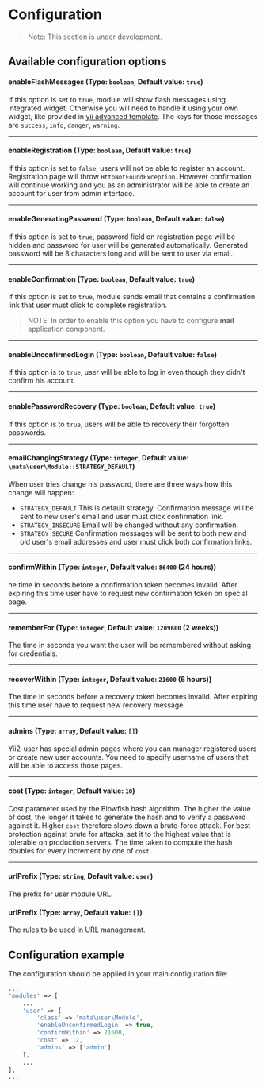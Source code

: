 Configuration
=============

> Note: This section is under development.

Available configuration options
-------------------------------

#### enableFlashMessages (Type: `boolean`, Default value: `true`)

If this option is set to `true`, module will show flash messages using integrated widget. Otherwise you will need to
handle it using your own widget, like provided in
[yii advanced template](https://github.com/yiisoft/yii2-app-advanced/blob/master/frontend/widgets/Alert.php). The keys
for those messages are `success`, `info`, `danger`, `warning`.

---

#### enableRegistration (Type: `boolean`, Default value: `true`)

If this option is set to `false`, users will not be able to register an account. Registration page will throw
`HttpNotFoundException`. However confirmation will continue working and you as an administrator will be able to
create an account for user from admin interface.

---

#### enableGeneratingPassword (Type: `boolean`, Default value: `false`)

If this option is set to `true`, password field on registration page will be hidden and password for user will be
generated automatically. Generated password will be 8 characters long and will be sent to user via email.

---

#### enableConfirmation (Type: `boolean`, Default value: `true`)

If this option is set to `true`, module sends email that contains a confirmation link that user must click to complete
registration.

> NOTE: In order to enable this option you have to configure **mail** application component.

---

#### enableUnconfirmedLogin (Type: `boolean`, Default value: `false`)

If this option is to `true`, user will be able to log in even though they didn't confirm his account.

---

#### enablePasswordRecovery (Type: `boolean`, Default value: `true`)

If this option is to `true`, users will be able to recovery their forgotten passwords.

---

#### emailChangingStrategy (Type: `integer`, Default value: `\mata\user\Module::STRATEGY_DEFAULT`)

When user tries change his password, there are three ways how this change will happen:

- `STRATEGY_DEFAULT` This is default strategy. Confirmation message will be sent to new user's email and user must
click confirmation link.
- `STRATEGY_INSECURE` Email will be changed without any confirmation.
- `STRATEGY_SECURE` Confirmation messages will be sent to both new and old user's email addresses and user must click
both confirmation links.

---

#### confirmWithin (Type: `integer`, Default value: `86400` (24 hours))

he time in seconds before a confirmation token becomes invalid. After expiring this time user have to request new
confirmation token on special page.

---

#### rememberFor (Type: `integer`, Default value: `1209600` (2 weeks))

The time in seconds you want the user will be remembered without asking for credentials.

---

#### recoverWithin (Type: `integer`, Default value: `21600` (6 hours))

The time in seconds before a recovery token becomes invalid. After expiring this time user have to request new
recovery message.

---

#### admins (Type: `array`, Default value: `[]`)

Yii2-user has special admin pages where you can manager registered users or create new user accounts. You need to
specify username of users that will be able to access those pages.

---

#### cost (Type: `integer`, Default value: `10`)

Cost parameter used by the Blowfish hash algorithm. The higher the value of cost, the longer it takes to generate the
hash and to verify a password against it. Higher `cost` therefore slows down a brute-force attack. For best protection
against brute for attacks, set it to the highest value that is tolerable on production servers. The time taken to
compute the hash doubles for every increment by one of `cost`.

---

#### urlPrefix (Type: `string`, Default value: `user`)

The prefix for user module URL.

#### urlPrefix (Type: `array`, Default value: `[]`)

The rules to be used in URL management.

Configuration example
---------------------

The configuration should be applied in your main configuration file:


```php
...
'modules' => [
    ...
    'user' => [
        'class' => 'mata\user\Module',
        'enableUnconfirmedLogin' => true,
        'confirmWithin' => 21600,
        'cost' => 12,
        'admins' => ['admin']
    ],
    ...
],
...
```
